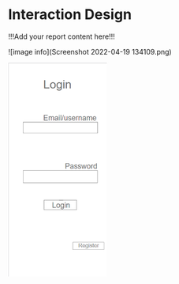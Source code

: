 # Interaction Design

!!!Add your report content here!!!

![image info](Screenshot 2022-04-19 134109.png)

<img src="Screenshot 2022-04-19 134109.png" width = "200">

